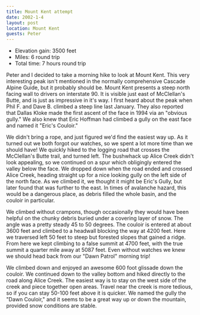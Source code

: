 ```yaml
---
title: Mount Kent attempt
date: 2002-1-4
layout: post
location: Mount Kent
guests: Peter
---
```



* Elevation gain: 3500 feet
* Miles: 6 round trip
* Total time: 7 hours round trip

Peter 
and I decided to take a morning hike to look at Mount Kent. This
very interesting peak isn't mentioned in the normally comprehensive
Cascade Alpine Guide, but it probably should be. Mount Kent presents a
steep north facing wall to drivers on interstate 90. It is visible
just east of McClellan's Butte, and is just as impressive in it's
way. I first heard about the peak when Phil F. and Dave B. climbed a
steep line
last January. They also reported that Dallas Kloke made the first
ascent of the face in 1994 via an "obvious gully." We also knew that
Eric Hoffman had climbed a gully on the east face and named it 
"Eric's
Couloir."


We didn't bring a rope, and just figured we'd find the easiest way up.
As it turned out we both forgot our watches, so we spent a lot more
time than we should have! We quickly hiked to the logging road that
crosses the McClellan's Butte trail, and turned left. The bushwhack up
Alice Creek didn't look appealing, so we continued on a spur which
obligingly entered the valley below the face. We dropped down when the
road ended and crossed Alice Creek, heading straight up for a nice
looking gully on the left side of the north face. As we climbed it, we
thought it might be Eric's Gully, but later found that was further to
the east. In times of avalanche hazard, this would be a dangerous
place, as debris filled the whole basin, and the couloir in
particular.


We climbed without crampons, though occasionally they would have been
helpful on the chunky debris buried under a covering layer of
snow. The angle was a pretty steady 45 to 50 degrees. The couloir is
entered at about 3600 feet and climbed to a headwall blocking the way
at 4200 feet. Here we traversed left 50 feet to steep but forested
slopes that gained a ridge. From here we kept climbing to a false
summit at 4700 feet, with the true summit a quarter mile away at 5087
feet. Even without watches we knew we should head back from our "Dawn
Patrol" morning trip!


We climbed down and enjoyed an awesome 600 foot glissade down the
couloir.  We continued down to the valley bottom and hiked directly to
the road along Alice Creek. The easiest way is to stay on the west
side of the creek and piece together open areas. Travel near the creek
is more tedious, so if you can stay 50-100 feet above it is
quicker. We named the gully the "Dawn Couloir," and it seems to be a
great way up or down the mountain, provided snow conditions are
stable.


